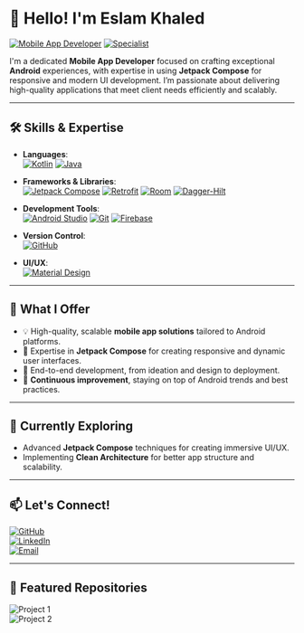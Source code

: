 # 👋 Hello! I'm **Eslam Khaled**

[![Mobile App Developer](https://img.shields.io/badge/Mobile_App_Developer-Android-brightgreen?style=for-the-badge)](https://developer.android.com/)
[![Specialist](https://img.shields.io/badge/Specialist-Jetpack_Compose-orange?style=for-the-badge)](https://developer.android.com/jetpack/compose)

I'm a dedicated **Mobile App Developer** focused on crafting exceptional **Android** experiences, with expertise in using **Jetpack Compose** for responsive and modern UI development. I’m passionate about delivering high-quality applications that meet client needs efficiently and scalably.

---

## 🛠 Skills & Expertise

- **Languages**:  
  [![Kotlin](https://img.shields.io/badge/Kotlin-0095D5?logo=kotlin&logoColor=white&style=flat-square)](https://kotlinlang.org/) 
  [![Java](https://img.shields.io/badge/Java-007396?logo=java&logoColor=white&style=flat-square)](https://www.oracle.com/java/technologies/javase-jdk11-downloads.html)

- **Frameworks & Libraries**:  
  [![Jetpack Compose](https://img.shields.io/badge/Jetpack_Compose-4285F4?logo=android&logoColor=white&style=flat-square)](https://developer.android.com/jetpack/compose) 
  [![Retrofit](https://img.shields.io/badge/Retrofit-4CAF50?logo=android&logoColor=white&style=flat-square)](https://square.github.io/retrofit/) 
  [![Room](https://img.shields.io/badge/Room-E91E63?logo=android&logoColor=white&style=flat-square)](https://developer.android.com/training/data-storage/room) 
  [![Dagger-Hilt](https://img.shields.io/badge/Dagger_Hilt-FF6F00?logo=dagger&logoColor=white&style=flat-square)](https://dagger.dev/hilt/)

- **Development Tools**:  
  [![Android Studio](https://img.shields.io/badge/Android_Studio-3DDC84?logo=android-studio&logoColor=white&style=flat-square)](https://developer.android.com/studio) 
  [![Git](https://img.shields.io/badge/Git-F05032?logo=git&logoColor=white&style=flat-square)](https://git-scm.com/) 
  [![Firebase](https://img.shields.io/badge/Firebase-FFCA28?logo=firebase&logoColor=white&style=flat-square)](https://firebase.google.com/)

- **Version Control**:  
  [![GitHub](https://img.shields.io/badge/GitHub-181717?logo=github&logoColor=white&style=flat-square)](https://github.com/)

- **UI/UX**:  
  [![Material Design](https://img.shields.io/badge/Material_Design-757575?logo=material-design&logoColor=white&style=flat-square)](https://material.io/design)

---

## 🚀 What I Offer

- 💡 High-quality, scalable **mobile app solutions** tailored to Android platforms.  
- 📱 Expertise in **Jetpack Compose** for creating responsive and dynamic user interfaces.  
- 🎨 End-to-end development, from ideation and design to deployment.  
- 🚀 **Continuous improvement**, staying on top of Android trends and best practices.

---

## 🌱 Currently Exploring

- Advanced **Jetpack Compose** techniques for creating immersive UI/UX.  
- Implementing **Clean Architecture** for better app structure and scalability.

---

## 📫 Let's Connect!

[![GitHub](https://img.shields.io/badge/GitHub-181717?logo=github&logoColor=white&style=for-the-badge)](https://github.com/Keslam311)  
[![LinkedIn](https://img.shields.io/badge/LinkedIn-0A66C2?logo=linkedin&logoColor=white&style=for-the-badge)](https://www.linkedin.com/in/eslam-khaled-7b70b12a0/)  
[![Email](https://img.shields.io/badge/Email-D14836?logo=gmail&logoColor=white&style=for-the-badge)](mailto:eslamkhaled3034@gmail.com)

---

## 📂 Featured Repositories

![Project 1](https://img.shields.io/badge/Project_1-FF5722?style=flat-square&logo=android&logoColor=white)  
![Project 2](https://img.shields.io/badge/Project_2-9C27B0?style=flat-square&logo=android&logoColor=white)

